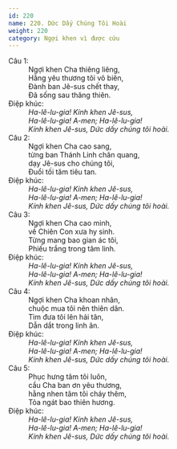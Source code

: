 ```yaml
---
id: 220
name: 220. Dức Dấy Chúng Tôi Hoài
weight: 220
category: Ngợi khen vì được cứu
---
```

<dl><dt>Câu 1:</dt><dd data-verse="1">Ngợi khen Cha thiêng liêng, <br/>Hằng yêu thương tôi vô biên, <br/>Đành ban Jê-sus chết thay, <br/>Đã sống sau thăng thiên. </dd><dt>Điệp khúc:</dt><dd data-chorus="1"><em>Ha-lê-lu-gia! Kính khen Jê-sus, <br/>Ha-lê-lu-gia! A-men; Ha-lê-lu-gia! <br/>Kính khen Jê-sus, Dức dấy chúng tôi hoài. </em></dd><dt>Câu 2:</dt><dd data-verse="2">Ngợi khen Cha cao sang, <br/>từng ban Thánh Linh chân quang, <br/>dạy Jê-sus cho chúng tôi, <br/>Đuổi tối tăm tiêu tan. </dd><dt>Điệp khúc:</dt><dd data-chorus="1"><em>Ha-lê-lu-gia! Kính khen Jê-sus, <br/>Ha-lê-lu-gia! A-men; Ha-lê-lu-gia! <br/>Kính khen Jê-sus, Dức dấy chúng tôi hoài. </em></dd><dt>Câu 3:</dt><dd data-verse="3">Ngợi khen Cha cao minh, <br/>về Chiên Con xưa hy sinh. <br/>Từng mang bao gian ác tôi, <br/>Phiếu trắng trong tâm linh. </dd><dt>Điệp khúc:</dt><dd data-chorus="1"><em>Ha-lê-lu-gia! Kính khen Jê-sus, <br/>Ha-lê-lu-gia! A-men; Ha-lê-lu-gia! <br/>Kính khen Jê-sus, Dức dấy chúng tôi hoài. </em></dd><dt>Câu 4:</dt><dd data-verse="4">Ngợi khen Cha khoan nhân, <br/>chuộc mua tôi nên thiên dân. <br/>Tìm đưa tôi lên hải tân, <br/>Dẫn dắt trong linh ân. </dd><dt>Điệp khúc:</dt><dd data-chorus="1"><em>Ha-lê-lu-gia! Kính khen Jê-sus, <br/>Ha-lê-lu-gia! A-men; Ha-lê-lu-gia! <br/>Kính khen Jê-sus, Dức dấy chúng tôi hoài. </em></dd><dt>Câu 5:</dt><dd data-verse="4"> Phục hưng tâm tôi luôn, <br/>cầu Cha ban ơn yêu thương, <br/>hằng nhen tâm tôi cháy thêm, <br/>Tỏa ngát bao thiên hương. </dd><dt>Điệp khúc:</dt><dd data-chorus="1"><em>Ha-lê-lu-gia! Kính khen Jê-sus, <br/>Ha-lê-lu-gia! A-men; Ha-lê-lu-gia! <br/>Kính khen Jê-sus, Dức dấy chúng tôi hoài. </em></dd></dl>

